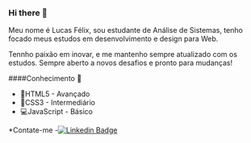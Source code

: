 ### Hi there 👋

Meu nome é Lucas Félix, sou estudante de Análise de Sistemas, tenho focado meus estudos em 
desenvolvimento e design para Web.

Tennho paixão em inovar, e me mantenho sempre atualizado com os estudos.
Sempre aberto a novos desafios e pronto para mudanças!

####Conhecimento 📖
- 🦴HTML5 - Avançado
- 👔CSS3 - Intermediário  
- 💻JavaScript - Básico

*Contate-me
-[![Linkedin Badge](https://img.shields.io/badge/-LinkedIn-blue?style=flat-square&logo=Linkedin&logoColor=white&link=https://www.linkedin.com/in/lucas-alc%C3%A2ntara-4b5342193/)](https://www.linkedin.com/in/lucas-alc%C3%A2ntara-4b5342193/)

